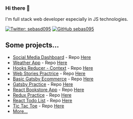 ### Hi there 👋

I'm full stack web developer especially in JS technologies.

[![Twitter: sebasd095](https://img.shields.io/twitter/follow/sebasd095?style=social)](https://twitter.com/sebasd095)
[![GitHub sebas095](https://img.shields.io/github/followers/sebas095?label=follow&style=social)](https://github.com/sebas095)

## Some projects...
- [Social Media Dashboard]() - Repo [Here](https://github.com/sebas095/frontendmentor-social-media-dashboard)
- [Weather App](https://sebas095.github.io/weather-app/) - Repo [Here](https://github.com/sebas095/weather-app)
- [Hooks Reducer - Context](https://sebas095.github.io/hooks-reducer-context/) - Repo [Here](https://github.com/sebas095/hooks-reducer-context)
- [Web Stories Practrice](https://web-stories-2020.web.app/) - Repo [Here](https://github.com/sebas095/web-stories-practice)
- [Basic Gatsby Ecommerce](https://gatsby-my-ecommerce-site.netlify.app/) - Repo [Here](https://github.com/sebas095/gatsby-ecommerce-site)
- [Gatsby Practice](https://practice1-gatsby.netlify.app/) - Repo [Here](https://github.com/sebas095/curso-gatsby)
- [React Bookstore App](https://sebas095.github.io/react-bookstore-app/) - Repo [Here](https://github.com/sebas095/react-bookstore-app)
- [Redux Practice](https://sebas095.github.io/redux-basic-practice/) - Repo [Here](https://github.com/sebas095/redux-basic-practice)
- [React Todo List](https://sebas095.github.io/react-todolist-app/) - Repo [Here](https://github.com/sebas095/react-todolist-app)
- [Tic Tac Toe](https://sebas095.github.io/tic-tac-toe/) - Repo [Here](https://github.com/sebas095/tic-tac-toe)
- [More...](https://github.com/sebas095?tab=repositories) 
